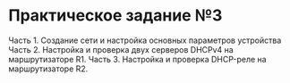 # Практическое задание №3
Часть 1. Создание сети и настройка основных параметров устройства
Часть 2. Настройка и проверка двух серверов DHCPv4 на маршрутизаторе R1.
Часть 3. Настройка и проверка DHCP-реле на маршрутизаторе R2.